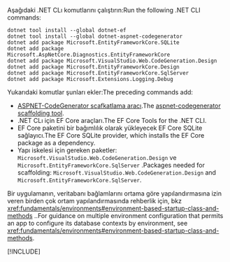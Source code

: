 <span data-ttu-id="b8a2b-101">Aşağıdaki .NET CLı komutlarını çalıştırın:</span><span class="sxs-lookup"><span data-stu-id="b8a2b-101">Run the following .NET CLI commands:</span></span>

```dotnetcli
dotnet tool install --global dotnet-ef
dotnet tool install --global dotnet-aspnet-codegenerator
dotnet add package Microsoft.EntityFrameworkCore.SQLite
dotnet add package Microsoft.AspNetCore.Diagnostics.EntityFrameworkCore
dotnet add package Microsoft.VisualStudio.Web.CodeGeneration.Design
dotnet add package Microsoft.EntityFrameworkCore.Design
dotnet add package Microsoft.EntityFrameworkCore.SqlServer
dotnet add package Microsoft.Extensions.Logging.Debug
```

<span data-ttu-id="b8a2b-102">Yukarıdaki komutlar şunları ekler:</span><span class="sxs-lookup"><span data-stu-id="b8a2b-102">The preceding commands add:</span></span>

* <span data-ttu-id="b8a2b-103">[ASPNET-CodeGenerator scafkatlama aracı](xref:fundamentals/tools/dotnet-aspnet-codegenerator).</span><span class="sxs-lookup"><span data-stu-id="b8a2b-103">The [aspnet-codegenerator scaffolding tool](xref:fundamentals/tools/dotnet-aspnet-codegenerator).</span></span>
* <span data-ttu-id="b8a2b-104">.NET CLı için EF Core araçları.</span><span class="sxs-lookup"><span data-stu-id="b8a2b-104">The EF Core Tools for the .NET CLI.</span></span>
* <span data-ttu-id="b8a2b-105">EF Core paketini bir bağımlılık olarak yükleyecek EF Core SQLite sağlayıcı.</span><span class="sxs-lookup"><span data-stu-id="b8a2b-105">The EF Core SQLite provider, which installs the EF Core package as a dependency.</span></span>
* <span data-ttu-id="b8a2b-106">Yapı iskelesi için gereken paketler: `Microsoft.VisualStudio.Web.CodeGeneration.Design` ve `Microsoft.EntityFrameworkCore.SqlServer` .</span><span class="sxs-lookup"><span data-stu-id="b8a2b-106">Packages needed for scaffolding: `Microsoft.VisualStudio.Web.CodeGeneration.Design` and `Microsoft.EntityFrameworkCore.SqlServer`.</span></span>

<span data-ttu-id="b8a2b-107">Bir uygulamanın, veritabanı bağlamlarını ortama göre yapılandırmasına izin veren birden çok ortam yapılandırmasında rehberlik için, bkz <xref:fundamentals/environments#environment-based-startup-class-and-methods> ..</span><span class="sxs-lookup"><span data-stu-id="b8a2b-107">For guidance on multiple environment configuration that permits an app to configure its database contexts by environment, see <xref:fundamentals/environments#environment-based-startup-class-and-methods>.</span></span>

[!INCLUDE[](~/includes/scaffoldTFM-5.md)]
